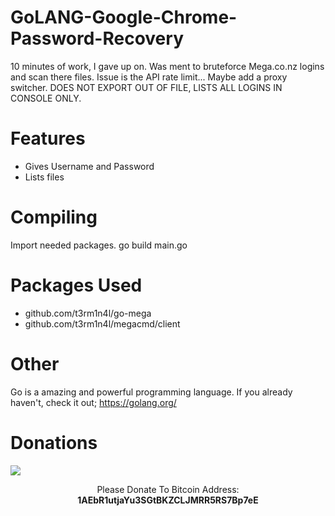 # GoLANG-Google-Chrome-Password-Recovery
10 minutes of work, I gave up on. Was ment to bruteforce Mega.co.nz logins and scan there files. Issue is the API rate limit... Maybe add a proxy switcher.
DOES NOT EXPORT OUT OF FILE, LISTS ALL LOGINS IN CONSOLE ONLY.

# Features
* Gives Username and Password
* Lists files

# Compiling
  Import needed packages.
  go build main.go

# Packages Used
* github.com/t3rm1n4l/go-mega
*	github.com/t3rm1n4l/megacmd/client

# Other
Go is a amazing and powerful programming language. If you already haven't, check it out; https://golang.org/

# Donations
<img src="https://blockchain.info/Resources/buttons/donate_64.png"/>
<p align="center">Please Donate To Bitcoin Address: <b>1AEbR1utjaYu3SGtBKZCLJMRR5RS7Bp7eE</b></p>
